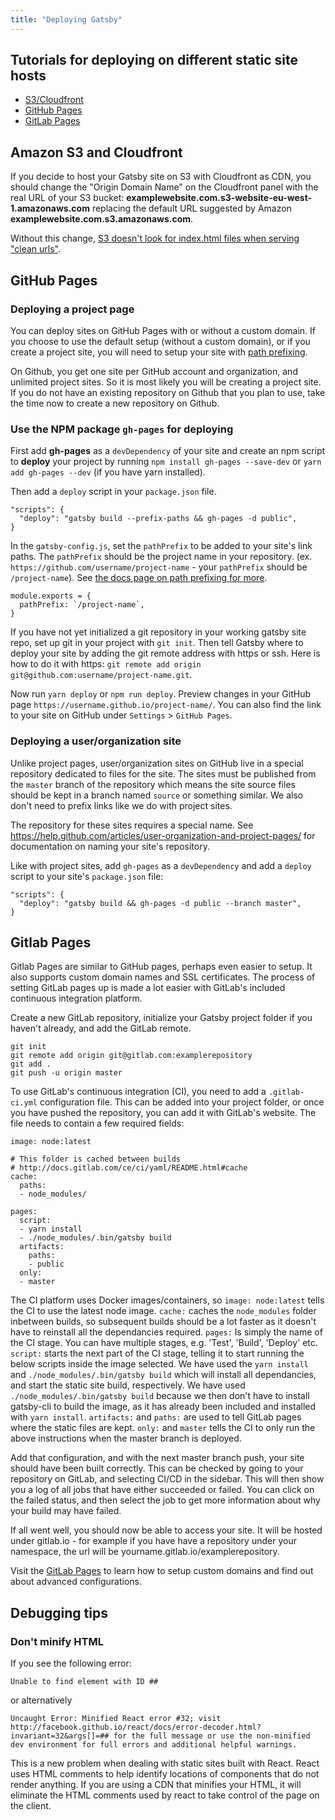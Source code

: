 ```yaml
---
title: "Deploying Gatsby"
---
```


## Tutorials for deploying on different static site hosts

* [S3/Cloudfront](/docs/deploy-gatsby/#amazon-s3-and-cloudfront)
* [GitHub Pages](/docs/deploy-gatsby/#github-pages)
* [GitLab Pages](/docs/deploy-gatsby/#gitlab-pages)

## Amazon S3 and Cloudfront

If you decide to host your Gatsby site on S3 with Cloudfront as CDN, you should change the "Origin Domain Name" on the Cloudfront panel with the real URL of your S3 bucket: **examplewebsite.com.s3-website-eu-west-1.amazonaws.com** replacing the default URL suggested by Amazon **examplewebsite.com.s3.amazonaws.com**.

Without this change, [S3 doesn't look for index.html files when serving "clean urls"](https://forums.aws.amazon.com/message.jspa?messageID=314454).

## GitHub Pages

### Deploying a project page

You can deploy sites on GitHub Pages with or without a custom domain. If you choose to use the default setup (without a custom domain), or if you create a project site, you will need to setup your site with [path prefixing](/docs/path-prefix/).

On Github, you get one site per GitHub account and organization, and unlimited project sites. So it is most likely you will be creating a project site. If you do not have an existing repository on Github that you plan to use, take the time now to create a new repository on Github.

### Use the NPM package `gh-pages` for deploying

First add **gh-pages** as a `devDependency` of your site and create an npm script to **deploy** your project by running `npm install gh-pages --save-dev` or `yarn add gh-pages --dev` (if you have yarn installed).

Then add a `deploy` script in your `package.json` file.

```
"scripts": {
  "deploy": "gatsby build --prefix-paths && gh-pages -d public",
}
```

In the `gatsby-config.js`, set the `pathPrefix` to be added to your site's link paths. The `pathPrefix` should be the project name in your repository. (ex. `https://github.com/username/project-name` - your `pathPrefix` should be `/project-name`). See [the docs page on path prefixing for more](/docs/path-prefix/).

```
module.exports = {
  pathPrefix: `/project-name`,
}
```

If you have not yet initialized a git repository in your working gatsby site repo, set up git in your project with `git init`. Then tell Gatsby where to deploy your site by adding the git remote address with https or ssh. Here is how to do it with https: `git remote add origin git@github.com:username/project-name.git`.

Now run `yarn deploy` or `npm run deploy`. Preview changes in your GitHub page `https://username.github.io/project-name/`. You can also find the link to your site on GitHub under `Settings` > `GitHub Pages`.

### Deploying a user/organization site

Unlike project pages, user/organization sites on GitHub live in a special repository dedicated to files for the site. The sites must be published from the `master` branch of the repository which means the site source files should be kept in a branch named `source` or something similar. We also don't need to prefix links like we do with project sites.

The repository for these sites requires a special name. See https://help.github.com/articles/user-organization-and-project-pages/ for documentation on naming your site's repository.

Like with project sites, add `gh-pages` as a `devDependency` and add a `deploy` script to your site's `package.json` file:

```
"scripts": {
  "deploy": "gatsby build && gh-pages -d public --branch master",
}
```

## Gitlab Pages

Gitlab Pages are similar to GitHub pages, perhaps even easier to setup. It also supports custom domain names and SSL certificates. The process of setting GitLab pages up is made a lot easier with GitLab's included continuous integration platform.

Create a new GitLab repository, initialize your Gatsby project folder if you haven't already, and add the GitLab remote.

```
git init
git remote add origin git@gitlab.com:examplerepository
git add .
git push -u origin master
```

To use GitLab's continuous integration (CI), you need to add a `.gitlab-ci.yml` configuration file. This can be added into your project folder, or once you have pushed the repository, you can add it with GitLab's website. The file needs to contain a few required fields:

```
image: node:latest

# This folder is cached between builds
# http://docs.gitlab.com/ce/ci/yaml/README.html#cache
cache:
  paths:
  - node_modules/

pages:
  script:
  - yarn install
  - ./node_modules/.bin/gatsby build
  artifacts:
    paths:
    - public
  only:
  - master
```

The CI platform uses Docker images/containers, so `image: node:latest` tells the CI to use the latest node image. `cache:` caches the `node_modules` folder inbetween builds, so subsequent builds should be a lot faster as it doesn't have to reinstall all the dependancies required. `pages:` Is simply the name of the CI stage. You can have multiple stages, e.g. 'Test', 'Build', 'Deploy' etc. `script:` starts the next part of the CI stage, telling it to start running the below scripts inside the image selected. We have used the `yarn install` and `./node_modules/.bin/gatsby build` which will install all dependancies, and start the static site build, respectively. We have used `./node_modules/.bin/gatsby build` because we then don't have to install gatsby-cli to build the image, as it has already been included and installed with `yarn install`. `artifacts:` and `paths:` are used to tell GitLab pages where the static files are kept. `only:` and `master` tells the CI to only run the above instructions when the master branch is deployed.

Add that configuration, and with the next master branch push, your site should have been built correctly. This can be checked by going to your repository on GitLab, and selecting CI/CD in the sidebar. This will then show you a log of all jobs that have either succeeded or failed. You can click on the failed status, and then select the job to get more information about why your build may have failed.

If all went well, you should now be able to access your site. It will be hosted under gitlab.io - for example if you have have a repository under your namespace, the url will be yourname.gitlab.io/examplerepository.

Visit the [GitLab Pages](https://gitlab.com/help/user/project/pages/getting_started_part_one.md) to learn how to setup custom domains and find out about advanced configurations.

## Debugging tips

### Don't minify HTML

If you see the following error:

```
Unable to find element with ID ##
```

or alternatively

```
Uncaught Error: Minified React error #32; visit http://facebook.github.io/react/docs/error-decoder.html?invariant=32&args[]=## for the full message or use the non-minified dev environment for full errors and additional helpful warnings.
```

This is a new problem when dealing with static sites built with React. React uses HTML comments to help identify locations of components that do not render anything. If you are using a CDN that minifies your HTML, it will eliminate the HTML comments used by react to take control of the page on the client.
